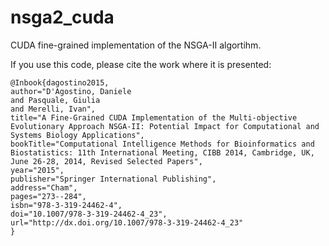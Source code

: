 # nsga2_cuda
CUDA fine-grained implementation of the NSGA-II algortihm.

If you use this code, please cite the work where it is presented:

    @Inbook{dagostino2015,
    author="D'Agostino, Daniele
    and Pasquale, Giulia
    and Merelli, Ivan",
    title="A Fine-Grained CUDA Implementation of the Multi-objective Evolutionary Approach NSGA-II: Potential Impact for Computational and Systems Biology Applications",
    bookTitle="Computational Intelligence Methods for Bioinformatics and Biostatistics: 11th International Meeting, CIBB 2014, Cambridge, UK, June 26-28, 2014, Revised Selected Papers",
    year="2015",
    publisher="Springer International Publishing",
    address="Cham",
    pages="273--284",
    isbn="978-3-319-24462-4",
    doi="10.1007/978-3-319-24462-4_23",
    url="http://dx.doi.org/10.1007/978-3-319-24462-4_23"
    }